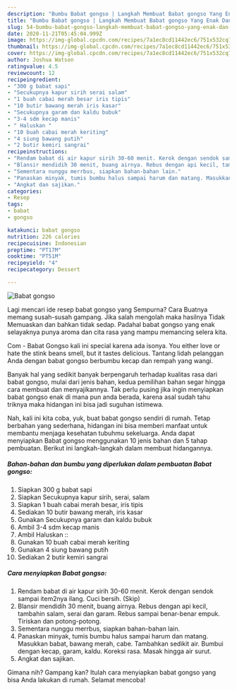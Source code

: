 ```yaml
---
description: "Bumbu Babat gongso | Langkah Membuat Babat gongso Yang Enak Dan Mudah"
title: "Bumbu Babat gongso | Langkah Membuat Babat gongso Yang Enak Dan Mudah"
slug: 54-bumbu-babat-gongso-langkah-membuat-babat-gongso-yang-enak-dan-mudah
date: 2020-11-21T05:45:04.999Z
image: https://img-global.cpcdn.com/recipes/7a1ec8cd11442ec6/751x532cq70/babat-gongso-foto-resep-utama.jpg
thumbnail: https://img-global.cpcdn.com/recipes/7a1ec8cd11442ec6/751x532cq70/babat-gongso-foto-resep-utama.jpg
cover: https://img-global.cpcdn.com/recipes/7a1ec8cd11442ec6/751x532cq70/babat-gongso-foto-resep-utama.jpg
author: Joshua Watson
ratingvalue: 4.5
reviewcount: 12
recipeingredient:
- "300 g babat sapi"
- "Secukupnya kapur sirih serai salam"
- "1 buah cabai merah besar iris tipis"
- "10 butir bawang merah iris kasar"
- "Secukupnya garam dan kaldu bubuk"
- "3-4 sdm kecap manis"
- " Haluskan "
- "10 buah cabai merah keriting"
- "4 siung bawang putih"
- "2 butir kemiri sangrai"
recipeinstructions:
- "Rendam babat di air kapur sirih 30-60 menit. Kerok dengan sendok sampai item2nya ilang. Cuci bersih. (Skip)"
- "Blansir mendidih 30 menit, buang airnya. Rebus dengan api kecil, tambahin salam, serai dan garam. Rebus sampai benar-benar empuk. Tiriskan dan potong-potong."
- "Sementara nunggu merrbus, siapkan bahan-bahan lain."
- "Panaskan minyak, tumis bumbu halus sampai harum dan matang. Masukkan babat, bawang merah, cabe. Tambahkan sedikit air. Bumbui dengan kecap, garam, kaldu. Koreksi rasa. Masak hingga air surut."
- "Angkat dan sajikan."
categories:
- Resep
tags:
- babat
- gongso

katakunci: babat gongso 
nutrition: 226 calories
recipecuisine: Indonesian
preptime: "PT17M"
cooktime: "PT51M"
recipeyield: "4"
recipecategory: Dessert

---
```



![Babat gongso](https://img-global.cpcdn.com/recipes/7a1ec8cd11442ec6/751x532cq70/babat-gongso-foto-resep-utama.jpg)

Lagi mencari ide resep babat gongso yang Sempurna? Cara Buatnya memang susah-susah gampang. Jika salah mengolah maka hasilnya Tidak Memuaskan dan bahkan tidak sedap. Padahal babat gongso yang enak selayaknya punya aroma dan cita rasa yang mampu memancing selera kita.

Com - Babat Gongso kali ini special karena ada isonya. You either love or hate the stink beans smell, but it tastes delicious. Tantang lidah pelanggan Anda dengan babat gongso berbumbu kecap dan rempah yang wangi.

Banyak hal yang sedikit banyak berpengaruh terhadap kualitas rasa dari babat gongso, mulai dari jenis bahan, kedua pemilihan bahan segar hingga cara membuat dan menyajikannya. Tak perlu pusing jika ingin menyiapkan babat gongso enak di mana pun anda berada, karena asal sudah tahu triknya maka hidangan ini bisa jadi suguhan istimewa.


Nah, kali ini kita coba, yuk, buat babat gongso sendiri di rumah. Tetap berbahan yang sederhana, hidangan ini bisa memberi manfaat untuk membantu menjaga kesehatan tubuhmu sekeluarga. Anda dapat menyiapkan Babat gongso menggunakan 10 jenis bahan dan 5 tahap pembuatan. Berikut ini langkah-langkah dalam membuat hidangannya.

<!--inarticleads1-->

##### Bahan-bahan dan bumbu yang diperlukan dalam pembuatan Babat gongso:

1. Siapkan 300 g babat sapi
1. Siapkan Secukupnya kapur sirih, serai, salam
1. Siapkan 1 buah cabai merah besar, iris tipis
1. Sediakan 10 butir bawang merah, iris kasar
1. Gunakan Secukupnya garam dan kaldu bubuk
1. Ambil 3-4 sdm kecap manis
1. Ambil  Haluskan ::
1. Gunakan 10 buah cabai merah keriting
1. Gunakan 4 siung bawang putih
1. Sediakan 2 butir kemiri sangrai




<!--inarticleads2-->

##### Cara menyiapkan Babat gongso:

1. Rendam babat di air kapur sirih 30-60 menit. Kerok dengan sendok sampai item2nya ilang. Cuci bersih. (Skip)
1. Blansir mendidih 30 menit, buang airnya. Rebus dengan api kecil, tambahin salam, serai dan garam. Rebus sampai benar-benar empuk. Tiriskan dan potong-potong.
1. Sementara nunggu merrbus, siapkan bahan-bahan lain.
1. Panaskan minyak, tumis bumbu halus sampai harum dan matang. Masukkan babat, bawang merah, cabe. Tambahkan sedikit air. Bumbui dengan kecap, garam, kaldu. Koreksi rasa. Masak hingga air surut.
1. Angkat dan sajikan.




Gimana nih? Gampang kan? Itulah cara menyiapkan babat gongso yang bisa Anda lakukan di rumah. Selamat mencoba!
